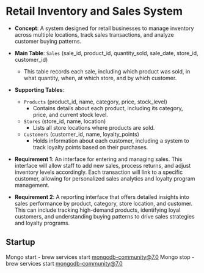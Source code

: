 # Retail Inventory and Sales System

- **Concept**: A system designed for retail businesses to manage inventory across multiple locations, track sales transactions, and analyze customer buying patterns.

- **Main Table**: `Sales` (sale_id, product_id, quantity_sold, sale_date, store_id, customer_id)
    - This table records each sale, including which product was sold, in what quantity, when, at which store, and by which customer.

- **Supporting Tables**:
    - `Products` (product_id, name, category, price, stock_level)
        - Contains details about each product, including its category, price, and current stock level.
    - `Stores` (store_id, name, location)
        - Lists all store locations where products are sold.
    - `Customers` (customer_id, name, loyalty_points)
        - Holds information about each customer, including a system to track loyalty points based on their purchases.

- **Requirement 1**: An interface for entering and managing sales. This interface will allow staff to add new sales, process returns, and adjust inventory levels accordingly. Each transaction will link to a specific customer, allowing for personalized sales analytics and loyalty program management.

- **Requirement 2**: A reporting interface that offers detailed insights into sales performance by product, category, store location, and customer. This can include tracking high-demand products, identifying loyal customers, and understanding buying patterns to drive sales strategies and loyalty programs.


## Startup
Mongo start - brew services start mongodb-community@7.0
Mongo stop - brew services start mongodb-community@7.0
